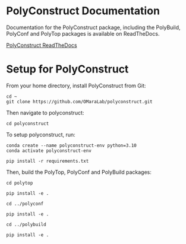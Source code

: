 # PolyConstruct Documentation

Documentation for the PolyConstruct package, including the PolyBuild, PolyConf and PolyTop packages is available on ReadTheDocs.

[PolyConstruct ReadTheDocs](https://polyconstruct.readthedocs.io/en/latest/)


# Setup for PolyConstruct

From your home directory, install PolyConstruct from Git:

```
cd ~
git clone https://github.com/OMaraLab/polyconstruct.git
```

Then navigate to polyconstruct:

```
cd polyconstruct
```

To setup polyconstruct, run: 

```
conda create --name polyconstruct-env python=3.10
conda activate polyconstruct-env

pip install -r requirements.txt
```

Then, build the PolyTop, PolyConf and PolyBuild packages:

```
cd polytop

pip install -e .

cd ../polyconf

pip install -e .

cd ../polybuild

pip install -e .
```
